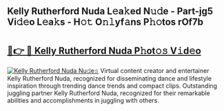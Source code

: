 ## Kelly Rutherford Nuda L𝚎a𝚔ed N𝚞𝚍e - Part-jg5 Vi𝚍𝚎o L𝚎a𝚔s - H𝚘𝚝 O𝚗𝚕yf𝚊ns P𝚑𝚘tos rOf7b

# <h2><a href="http://kfewen.oniu.top/?m=Kelly+Rutherford+Nuda">🔗👉 🔴 Kelly Rutherford Nuda P𝚑ot𝚘𝚜 V𝚒d𝚎o</a></h2>

[![Kelly Rutherford Nuda Nu𝚍e𝚜](https://i.imgur.com/0qMVB7G.gif)](http://kfewen.oniu.top/?m=Kelly+Rutherford+Nuda)
Virtual content creator and entertainer Kelly Rutherford Nuda, recognized for disseminating dance and lifestyle inspiration through trending dance trends and compact clips. Outstanding juggling partner Kelly Rutherford Nuda, recognized for their remarkable abilities and accomplishments in juggling with others.  
